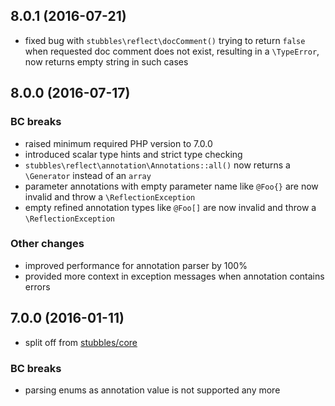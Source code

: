 8.0.1 (2016-07-21)
------------------

  * fixed bug with `stubbles\reflect\docComment()` trying to return `false` when requested doc comment does not exist, resulting in a `\TypeError`, now returns empty string in such cases


8.0.0 (2016-07-17)
------------------

### BC breaks

  * raised minimum required PHP version to 7.0.0
  * introduced scalar type hints and strict type checking
  * `stubbles\reflect\annotation\Annotations::all()` now returns a `\Generator` instead of an `array`
  * parameter annotations with empty parameter name like `@Foo{}` are now invalid and throw a `\ReflectionException`
  * empty refined annotation types like `@Foo[]` are now invalid and throw a `\ReflectionException`


### Other changes

  * improved performance for annotation parser by 100%
  * provided more context in exception messages when annotation contains errors


7.0.0 (2016-01-11)
------------------

  * split off from [stubbles/core](https://github.com/stubbles/stubbles-core)


### BC breaks

  * parsing enums as annotation value is not supported any more
